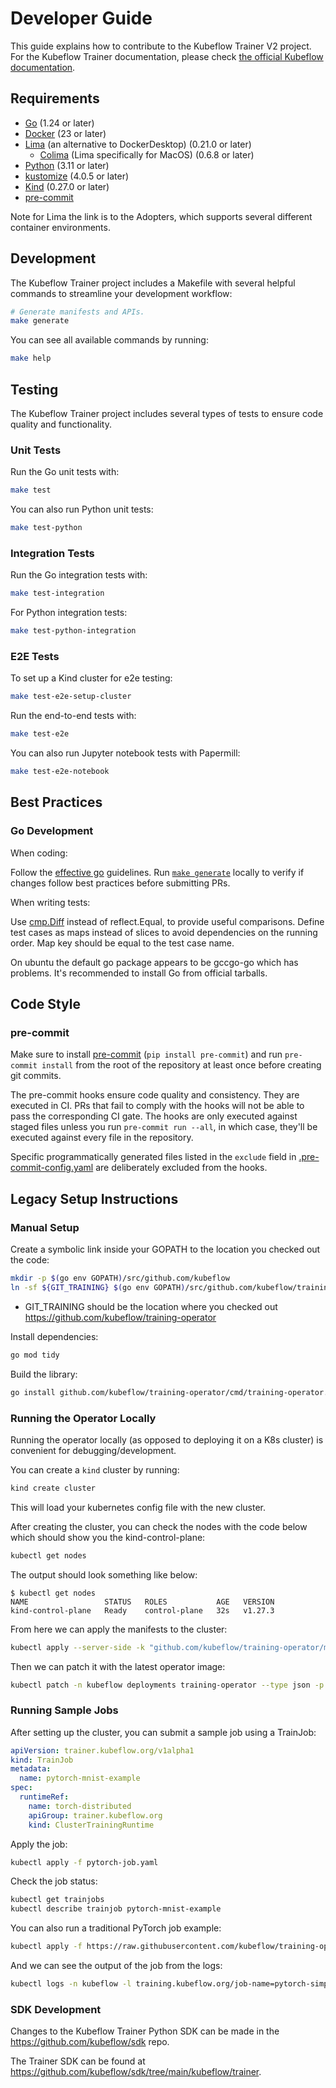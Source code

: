 # Developer Guide

This guide explains how to contribute to the Kubeflow Trainer V2 project.
For the Kubeflow Trainer documentation, please check [the official Kubeflow documentation](https://www.kubeflow.org/docs/components/trainer/overview/).

## Requirements

- [Go](https://golang.org/) (1.24 or later)
- [Docker](https://docs.docker.com/) (23 or later)
- [Lima](https://github.com/lima-vm/lima?tab=readme-ov-file#adopters) (an alternative to DockerDesktop) (0.21.0 or later)
  - [Colima](https://github.com/abiosoft/colima) (Lima specifically for MacOS) (0.6.8 or later)
- [Python](https://www.python.org/) (3.11 or later)
- [kustomize](https://kustomize.io/) (4.0.5 or later)
- [Kind](https://kind.sigs.k8s.io/) (0.27.0 or later)
- [pre-commit](https://pre-commit.com/)

Note for Lima the link is to the Adopters, which supports several different container environments.

## Development

The Kubeflow Trainer project includes a Makefile with several helpful commands to streamline your development workflow:

```sh
# Generate manifests and APIs.
make generate
```

You can see all available commands by running:

```sh
make help
```

## Testing

The Kubeflow Trainer project includes several types of tests to ensure code quality and functionality.

### Unit Tests

Run the Go unit tests with:

```sh
make test
```

You can also run Python unit tests:

```sh
make test-python
```

### Integration Tests

Run the Go integration tests with:

```sh
make test-integration
```

For Python integration tests:

```sh
make test-python-integration
```

### E2E Tests

To set up a Kind cluster for e2e testing:

```sh
make test-e2e-setup-cluster
```

Run the end-to-end tests with:

```sh
make test-e2e
```

You can also run Jupyter notebook tests with Papermill:

```sh
make test-e2e-notebook
```

## Best Practices

### Go Development

When coding:

Follow the [effective go](https://go.dev/doc/effective_go) guidelines.
Run [`make generate`](https://github.com/kubeflow/trainer/blob/4e6199c9486d861655a712d7017b8f23f9f2e48e/Makefile#L87) locally to verify if changes follow best practices before submitting PRs.

When writing tests:

Use [cmp.Diff](https://pkg.go.dev/github.com/google/go-cmp/cmp#Diff) instead of reflect.Equal, to provide useful comparisons.
Define test cases as maps instead of slices to avoid dependencies on the running order. Map key should be equal to the test case name.

On ubuntu the default go package appears to be gccgo-go which has problems. It's recommended to install Go from official tarballs.

## Code Style

### pre-commit

Make sure to install [pre-commit](https://pre-commit.com/) (`pip install pre-commit`) and run `pre-commit install` from the root of the repository at least once before creating git commits.

The pre-commit hooks ensure code quality and consistency. They are executed in CI. PRs that fail to comply with the hooks will not be able to pass the corresponding CI gate. The hooks are only executed against staged files unless you run `pre-commit run --all`, in which case, they'll be executed against every file in the repository.

Specific programmatically generated files listed in the `exclude` field in [.pre-commit-config.yaml](../../.pre-commit-config.yaml) are deliberately excluded from the hooks.

## Legacy Setup Instructions

### Manual Setup

Create a symbolic link inside your GOPATH to the location you checked out the code:

```sh
mkdir -p $(go env GOPATH)/src/github.com/kubeflow
ln -sf ${GIT_TRAINING} $(go env GOPATH)/src/github.com/kubeflow/training-operator
```

- GIT_TRAINING should be the location where you checked out https://github.com/kubeflow/training-operator

Install dependencies:

```sh
go mod tidy
```

Build the library:

```sh
go install github.com/kubeflow/training-operator/cmd/training-operator.v1
```

### Running the Operator Locally

Running the operator locally (as opposed to deploying it on a K8s cluster) is convenient for debugging/development.

You can create a `kind` cluster by running:

```sh
kind create cluster
```

This will load your kubernetes config file with the new cluster.

After creating the cluster, you can check the nodes with the code below which should show you the kind-control-plane:

```sh
kubectl get nodes
```

The output should look something like below:

```
$ kubectl get nodes
NAME                 STATUS   ROLES           AGE   VERSION
kind-control-plane   Ready    control-plane   32s   v1.27.3
```

From here we can apply the manifests to the cluster:

```sh
kubectl apply --server-side -k "github.com/kubeflow/training-operator/manifests/overlays/standalone"
```

Then we can patch it with the latest operator image:

```sh
kubectl patch -n kubeflow deployments training-operator --type json -p '[{"op": "replace", "path": "/spec/template/spec/containers/0/image", "value": "kubeflow/training-operator:latest"}]'
```

### Running Sample Jobs

After setting up the cluster, you can submit a sample job using a TrainJob:

```yaml
apiVersion: trainer.kubeflow.org/v1alpha1
kind: TrainJob
metadata:
  name: pytorch-mnist-example
spec:
  runtimeRef:
    name: torch-distributed
    apiGroup: trainer.kubeflow.org
    kind: ClusterTrainingRuntime
```

Apply the job:

```sh
kubectl apply -f pytorch-job.yaml
```

Check the job status:

```sh
kubectl get trainjobs
kubectl describe trainjob pytorch-mnist-example
```

You can also run a traditional PyTorch job example:

```sh
kubectl apply -f https://raw.githubusercontent.com/kubeflow/training-operator/master/examples/pytorch/simple.yaml
```

And we can see the output of the job from the logs:

```sh
kubectl logs -n kubeflow -l training.kubeflow.org/job-name=pytorch-simple --follow
```

### SDK Development

Changes to the Kubeflow Trainer Python SDK can be made in the https://github.com/kubeflow/sdk repo.

The Trainer SDK can be found at https://github.com/kubeflow/sdk/tree/main/kubeflow/trainer.
